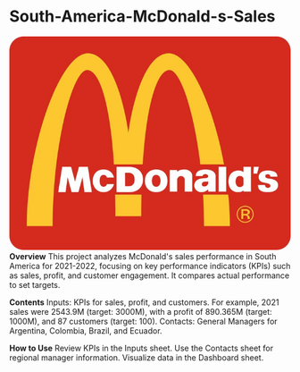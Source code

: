 # South-America-McDonald-s-Sales

![logo](https://github.com/SilviaAnalyst/South-America-McDonald-s-Sales/blob/main/Enter%20for%20a%20%24100%20McDonalds%20Gift%20Card!.jpeg)
**Overview**
This project analyzes McDonald's sales performance in South America for 2021-2022, focusing on key performance indicators (KPIs) such as sales, profit, and customer engagement. It compares actual performance to set targets.

**Contents**
Inputs: KPIs for sales, profit, and customers. For example, 2021 sales were 2543.9M (target: 3000M), with a profit of 890.365M (target: 1000M), and 87 customers (target: 100).
Contacts: General Managers for Argentina, Colombia, Brazil, and Ecuador.

**How to Use**
Review KPIs in the Inputs sheet.
Use the Contacts sheet for regional manager information.
Visualize data in the Dashboard sheet.
